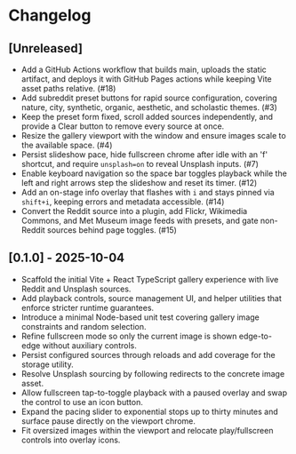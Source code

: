 # Changelog

## [Unreleased]

- Add a GitHub Actions workflow that builds main, uploads the static artifact, and deploys it with GitHub Pages actions while keeping Vite asset paths relative. (#18)
- Add subreddit preset buttons for rapid source configuration, covering nature, city, synthetic, organic, aesthetic, and scholastic themes. (#3)
- Keep the preset form fixed, scroll added sources independently, and provide a Clear button to remove every source at once.
- Resize the gallery viewport with the window and ensure images scale to the available space. (#4)
- Persist slideshow pace, hide fullscreen chrome after idle with an 'f' shortcut, and require `unsplash=on` to reveal Unsplash inputs. (#7)
- Enable keyboard navigation so the space bar toggles playback while the left and right arrows step the slideshow and reset its timer. (#12)
- Add an on-stage info overlay that flashes with `i` and stays pinned via `shift+i`, keeping errors and metadata accessible. (#14)
- Convert the Reddit source into a plugin, add Flickr, Wikimedia Commons, and Met Museum image feeds with presets, and gate non-Reddit sources behind page toggles. (#15)

## [0.1.0] - 2025-10-04

- Scaffold the initial Vite + React TypeScript gallery experience with live Reddit and Unsplash sources.
- Add playback controls, source management UI, and helper utilities that enforce stricter runtime guarantees.
- Introduce a minimal Node-based unit test covering gallery image constraints and random selection.
- Refine fullscreen mode so only the current image is shown edge-to-edge without auxiliary controls.
- Persist configured sources through reloads and add coverage for the storage utility.
- Resolve Unsplash sourcing by following redirects to the concrete image asset.
- Allow fullscreen tap-to-toggle playback with a paused overlay and swap the control to use an icon button.
- Expand the pacing slider to exponential stops up to thirty minutes and surface pause directly on the viewport chrome.
- Fit oversized images within the viewport and relocate play/fullscreen controls into overlay icons.
